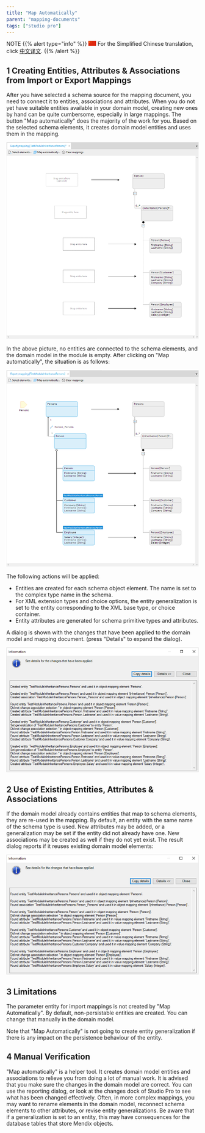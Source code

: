 ```yaml
---
title: "Map Automatically"
parent: "mapping-documents"
tags: ["studio pro"]
---
```


NOTE
{{% alert type="info" %}}
<img src="attachments/chinese-translation/china.png" style="display: inline-block; margin: 0" /> For the Simplified Chinese translation, click [中文译文](https://cdn.mendix.tencent-cloud.com/documentation/map-automatically.pdf).
{{% /alert %}}

## 1 Creating Entities, Attributes & Associations from Import or Export Mappings

After you have selected a schema source for the mapping document, you need to connect it to entities, associations and attributes. When you do not yet have suitable entities available in your domain model, creating new ones by hand can be quite cumbersome, especially in large mappings. The button "Map automatically" does the majority of the work for you. Based on the selected schema elements, it creates domain model entities and uses them in the mapping.

![](attachments/16713730/18579457.png)

In the above picture, no entities are connected to the schema elements, and the domain model in the module is empty. After clicking on "Map automatically", the situation is as follows:

![](attachments/16713730/18579459.png)

The following actions will be applied:

*   Entities are created for each schema object element. The name is set to the complex type name in the schema.
*   For XML extension types and choice options, the entity generalization is set to the entity corresponding to the XML base type, or choice container.
*   Entity attributes are generated for schema primitive types and attributes.

A dialog is shown with the changes that have been applied to the domain model and mapping document. (press "Details" to expand the dialog).

![](attachments/16713730/18579458.png)

## 2 Use of Existing Entities, Attributes & Associations

If the domain model already contains entities that map to schema elements, they are re-used in the mapping. By default, an entity with the same name of the schema type is used. New attributes may be added, or a generalization may be set if the entity did not already have one. New associations may be created as well if they do not yet exist. The result dialog reports if it reuses existing domain model elements:

![](attachments/16713730/18579460.png)

## 3 Limitations

The parameter entity for import mappings is not created by "Map Automatically". By default, non-persistable entities are created. You can change that manually in the domain model.

Note that "Map Automatically" is not going to create entity generalization if there is any impact on the persistence behaviour of the entity.

## 4 Manual Verification

"Map automatically" is a helper tool. It creates domain model entities and associations to relieve you from doing a lot of manual work. It is advised that you make sure the changes in the domain model are correct. You can use the reporting dialog, or look at the changes dock of Studio Pro to see what has been changed effectively. Often, in more complex mappings, you may want to rename elements in the domain model, reconnect schema elements to other attributes, or revise entity generalizations. Be aware that if a generalization is set to an entity, this may have consequences for the database tables that store Mendix objects.
